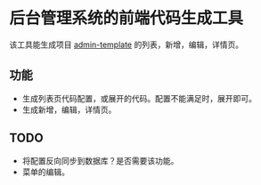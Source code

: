 # 后台管理系统的前端代码生成工具
该工具能生成项目 [admin-template](https://github.com/iamjoel/admin-template) 的列表，新增，编辑，详情页。  

## 功能
* 生成列表页代码配置，或展开的代码。配置不能满足时，展开即可。
* 生成新增，编辑，详情页。

## TODO
* 将配置反向同步到数据库？是否需要该功能。
* 菜单的编辑。
















